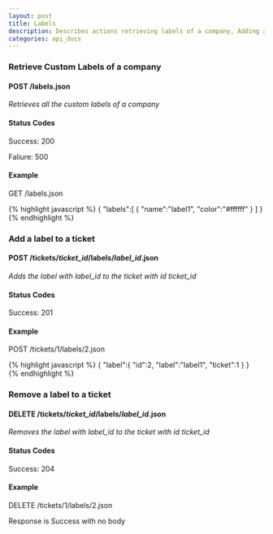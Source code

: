 ```yaml
---
layout: post
title: Labels
description: Describes actions retrieving labels of a company, Adding a label to a ticket and Removing a label from a ticket
categories: api_docs
---
```


### Retrieve Custom Labels of a company

#### POST /labels.json

*Retrieves all the custom labels of a company*

#### Status Codes

Success: 200

Faliure: 500

#### Example

GET /labels.json

{% highlight javascript %}
  {
  "labels":[
    {
      "name":"label1",
      "color":"#ffffff"
    }
  ]
  }  
{% endhighlight %}  

### Add a label to a ticket

#### POST /tickets/_ticket\_id_/labels/_label\_id_.json

*Adds the label with _label\_id_ to the ticket with id _ticket\_id_*

#### Status Codes

Success: 201

#### Example

POST /tickets/1/labels/2.json

{% highlight javascript %}
  {
  "label":{
    "id":2,
    "label":"label1",
    "ticket":1
  }
  }  
{% endhighlight %}  

### Remove a label to a ticket

#### DELETE /tickets/_ticket\_id_/labels/_label\_id_.json

*Removes the label with _label\_id_ to the ticket with id _ticket\_id_*

#### Status Codes

Success: 204

#### Example

DELETE /tickets/1/labels/2.json

Response is Success with no body
